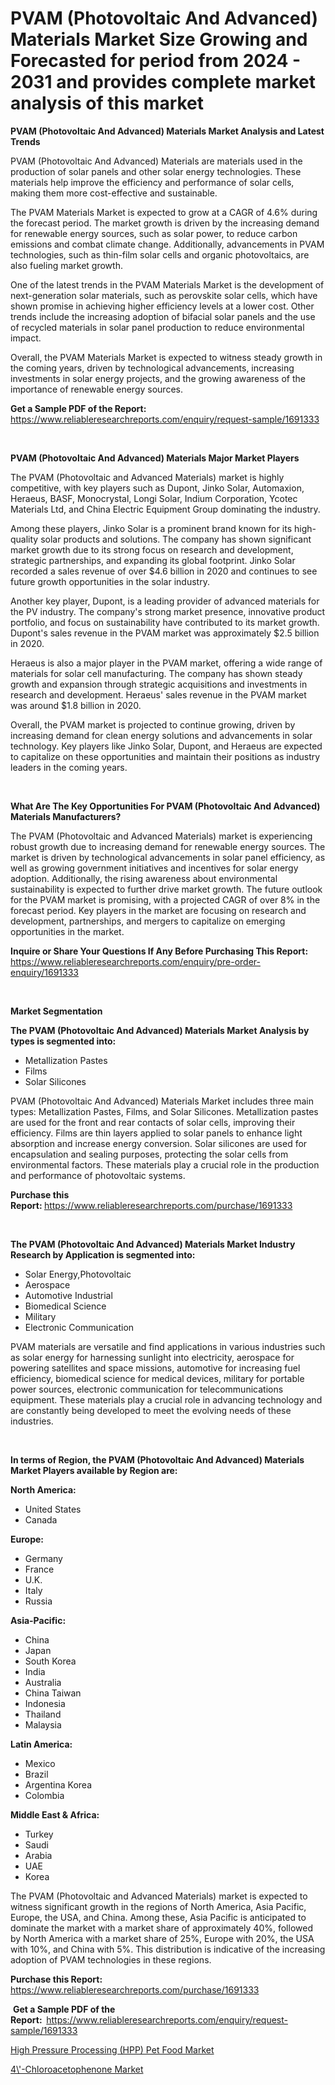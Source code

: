 <p><h1>PVAM (Photovoltaic And Advanced) Materials Market Size Growing and Forecasted for period from 2024 - 2031 and provides complete market analysis of this market</h1></p><p><strong>PVAM (Photovoltaic And Advanced) Materials Market Analysis and Latest Trends</strong></p>
<p><p>PVAM (Photovoltaic And Advanced) Materials are materials used in the production of solar panels and other solar energy technologies. These materials help improve the efficiency and performance of solar cells, making them more cost-effective and sustainable. </p><p>The PVAM Materials Market is expected to grow at a CAGR of 4.6% during the forecast period. The market growth is driven by the increasing demand for renewable energy sources, such as solar power, to reduce carbon emissions and combat climate change. Additionally, advancements in PVAM technologies, such as thin-film solar cells and organic photovoltaics, are also fueling market growth.</p><p>One of the latest trends in the PVAM Materials Market is the development of next-generation solar materials, such as perovskite solar cells, which have shown promise in achieving higher efficiency levels at a lower cost. Other trends include the increasing adoption of bifacial solar panels and the use of recycled materials in solar panel production to reduce environmental impact.</p><p>Overall, the PVAM Materials Market is expected to witness steady growth in the coming years, driven by technological advancements, increasing investments in solar energy projects, and the growing awareness of the importance of renewable energy sources.</p></p>
<p><strong>Get a Sample PDF of the Report:&nbsp;</strong> <a href="https://www.reliableresearchreports.com/enquiry/request-sample/1691333">https://www.reliableresearchreports.com/enquiry/request-sample/1691333</a></p>
<p>&nbsp;</p>
<p><strong>PVAM (Photovoltaic And Advanced) Materials Major Market Players</strong></p>
<p><p>The PVAM (Photovoltaic and Advanced Materials) market is highly competitive, with key players such as Dupont, Jinko Solar, Automaxion, Heraeus, BASF, Monocrystal, Longi Solar, Indium Corporation, Ycotec Materials Ltd, and China Electric Equipment Group dominating the industry.</p><p>Among these players, Jinko Solar is a prominent brand known for its high-quality solar products and solutions. The company has shown significant market growth due to its strong focus on research and development, strategic partnerships, and expanding its global footprint. Jinko Solar recorded a sales revenue of over $4.6 billion in 2020 and continues to see future growth opportunities in the solar industry.</p><p>Another key player, Dupont, is a leading provider of advanced materials for the PV industry. The company's strong market presence, innovative product portfolio, and focus on sustainability have contributed to its market growth. Dupont's sales revenue in the PVAM market was approximately $2.5 billion in 2020.</p><p>Heraeus is also a major player in the PVAM market, offering a wide range of materials for solar cell manufacturing. The company has shown steady growth and expansion through strategic acquisitions and investments in research and development. Heraeus' sales revenue in the PVAM market was around $1.8 billion in 2020.</p><p>Overall, the PVAM market is projected to continue growing, driven by increasing demand for clean energy solutions and advancements in solar technology. Key players like Jinko Solar, Dupont, and Heraeus are expected to capitalize on these opportunities and maintain their positions as industry leaders in the coming years.</p></p>
<p>&nbsp;</p>
<p><strong>What Are The Key Opportunities For PVAM (Photovoltaic And Advanced) Materials Manufacturers?</strong></p>
<p><p>The PVAM (Photovoltaic and Advanced Materials) market is experiencing robust growth due to increasing demand for renewable energy sources. The market is driven by technological advancements in solar panel efficiency, as well as growing government initiatives and incentives for solar energy adoption. Additionally, the rising awareness about environmental sustainability is expected to further drive market growth. The future outlook for the PVAM market is promising, with a projected CAGR of over 8% in the forecast period. Key players in the market are focusing on research and development, partnerships, and mergers to capitalize on emerging opportunities in the market.</p></p>
<p><strong>Inquire or Share Your Questions If Any Before Purchasing This Report:</strong> <a href="https://www.reliableresearchreports.com/enquiry/pre-order-enquiry/1691333">https://www.reliableresearchreports.com/enquiry/pre-order-enquiry/1691333</a></p>
<p>&nbsp;</p>
<p><strong>Market Segmentation</strong></p>
<p><strong>The PVAM (Photovoltaic And Advanced) Materials Market Analysis by types is segmented into:</strong></p>
<p><ul><li>Metallization Pastes</li><li>Films</li><li>Solar Silicones</li></ul></p>
<p><p>PVAM (Photovoltaic And Advanced) Materials Market includes three main types: Metallization Pastes, Films, and Solar Silicones. Metallization pastes are used for the front and rear contacts of solar cells, improving their efficiency. Films are thin layers applied to solar panels to enhance light absorption and increase energy conversion. Solar silicones are used for encapsulation and sealing purposes, protecting the solar cells from environmental factors. These materials play a crucial role in the production and performance of photovoltaic systems.</p></p>
<p><strong>Purchase this Report:&nbsp;</strong><a href="https://www.reliableresearchreports.com/purchase/1691333">https://www.reliableresearchreports.com/purchase/1691333</a></p>
<p>&nbsp;</p>
<p><strong>The PVAM (Photovoltaic And Advanced) Materials Market Industry Research by Application is segmented into:</strong></p>
<p><ul><li>Solar Energy,Photovoltaic</li><li>Aerospace</li><li>Automotive Industrial</li><li>Biomedical Science</li><li>Military</li><li>Electronic Communication</li></ul></p>
<p><p>PVAM materials are versatile and find applications in various industries such as solar energy for harnessing sunlight into electricity, aerospace for powering satellites and space missions, automotive for increasing fuel efficiency, biomedical science for medical devices, military for portable power sources, electronic communication for telecommunications equipment. These materials play a crucial role in advancing technology and are constantly being developed to meet the evolving needs of these industries.</p></p>
<p>&nbsp;</p>
<p><strong>In terms of Region, the PVAM (Photovoltaic And Advanced) Materials Market Players available by Region are:</strong></p>
<p>
    <p> <strong> North America: </strong>
        <ul>
            <li>United States</li>
            <li>Canada</li>
        </ul>
        </p> 
    <p> <strong> Europe: </strong>
        <ul>
            <li>Germany</li>
            <li>France</li>
            <li>U.K.</li>
            <li>Italy</li>
            <li>Russia</li>
        </ul>
        </p> 
    <p> <strong> Asia-Pacific: </strong>
        <ul>
            <li>China</li>
            <li>Japan</li>
            <li>South Korea</li>
            <li>India</li>
            <li>Australia</li>
            <li>China Taiwan</li>
            <li>Indonesia</li>
            <li>Thailand</li>
            <li>Malaysia</li>
        </ul>
        </p> 
    <p> <strong> Latin America: </strong>
        <ul>
            <li>Mexico</li>
            <li>Brazil</li>
            <li>Argentina Korea</li>
            <li>Colombia</li>
        </ul>
        </p> 
    <p> <strong> Middle East & Africa: </strong>
        <ul>
            <li>Turkey</li>
            <li>Saudi</li>
            <li>Arabia</li>
            <li>UAE</li>
            <li>Korea</li>
        </ul>
    </p>
    </p>
<p><p>The PVAM (Photovoltaic and Advanced Materials) market is expected to witness significant growth in the regions of North America, Asia Pacific, Europe, the USA, and China. Among these, Asia Pacific is anticipated to dominate the market with a market share of approximately 40%, followed by North America with a market share of 25%, Europe with 20%, the USA with 10%, and China with 5%. This distribution is indicative of the increasing adoption of PVAM technologies in these regions.</p></p>
<p><strong>Purchase this Report: </strong><a href="https://www.reliableresearchreports.com/purchase/1691333">https://www.reliableresearchreports.com/purchase/1691333</a></p>
<p>&nbsp;<strong>Get a Sample PDF of the Report:&nbsp;&nbsp;</strong><a href="https://www.reliableresearchreports.com/enquiry/request-sample/1691333">https://www.reliableresearchreports.com/enquiry/request-sample/1691333</a></p>
<p><strong></strong></p>
<p><p><a href="https://issuu.com/reportprime-2/docs/high-pressure-processing-hpp-pet-food-market-size-">High Pressure Processing (HPP) Pet Food Market</a></p><p><a href="https://issuu.com/reportprime-2/docs/4-chloroacetophenone-market-size-2030.pptx">4\'-Chloroacetophenone Market</a></p></p>